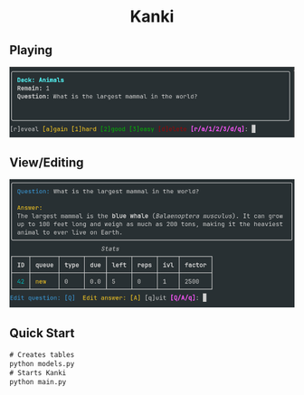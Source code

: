 <span align='center'>
    <h1>Kanki</h1>
</span>

## Playing

![screenshot](./static/play_view.png)

## View/Editing

![screenshot](./static/card_view.png)

## Quick Start

```
# Creates tables
python models.py
# Starts Kanki
python main.py
```
